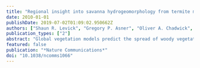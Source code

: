 ```yaml
---
title: "Regional insight into savanna hydrogeomorphology from termite mounds"
date: 2010-01-01
publishDate: 2019-07-02T01:09:02.950662Z
authors: ["Shaun R. Levick", "Gregory P. Asner", "Oliver A. Chadwick", "Lesego M. Khomo", "Kevin H. Rogers", "Anthony S. Hartshorn", "Ty Kennedy-Bowdoin", "David E. Knapp"]
publication_types: ["2"]
abstract: "Global vegetation models predict the spread of woody vegetation in African savannas and grasslands under future climate scenarios, but they operate too broadly to consider hillslope-scale variations in tree-grass distribution. Topographically linked hydrology-soil-vegetation sequences, or catenas, underpin a variety of ecological processes in savannas, including responses to climate change. In this study, we explore the three-dimensional structure of hillslopes and vegetation, using high-resolution airborne LiDAR (Light Detection And Ranging), to understand the long-term effects of mean annual precipitation (MAP) on catena pattern. Our results reveal that the presence and position of hillslope hydrological boundaries, or seeplines, vary as a function of MAP through its long-term influence on clay redistribution. We suggest that changes in climate will differentially alter the structure of savannas through hydrological changes to the seasonally saturated grasslands downslope of seeplines. The mechanisms underlying future woody encroachment are not simply physiological responses to elevated temperatures and CO(2) levels but also involve hydrogeomorphological processes at the hillslope scale."
featured: false
publication: "*Nature Communications*"
doi: "10.1038/ncomms1066"
---
```



